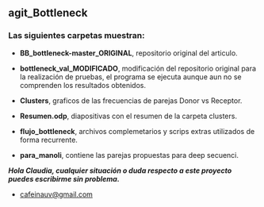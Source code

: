 ## agit_Bottleneck

### Las siguientes carpetas muestran:

- **BB_bottleneck-master_ORIGINAL**, repositorio original del articulo.

- **bottleneck_val_MODIFICADO**, modificación del repositorio original para la realización de pruebas, el programa se ejecuta aunque aun no se comprenden los resultados obtenidos.

- **Clusters**, graficos de las frecuencias de parejas Donor vs Receptor.
- **Resumen.odp**, diapositivas con el resumen de la carpeta clusters.

- **flujo_bottleneck**, archivos complemetarios y scrips extras utilizados de forma recurrente.

- **para_manoli**, contiene las parejas propuestas para deep secuenci.




***Hola Claudia, cualquier situación o duda respecto a este proyecto puedes escribirme sin problema.***
- cafeinauv@gmail.com
